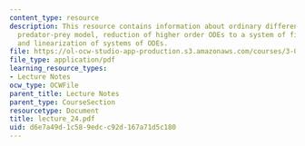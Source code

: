 ```yaml
---
content_type: resource
description: This resource contains information about ordinary differential equations,
  predator-prey model, reduction of higher order ODEs to a system of first order ODEs
  and linearization of systems of ODEs.
file: https://ol-ocw-studio-app-production.s3.amazonaws.com/courses/3-016-mathematics-for-materials-scientists-and-engineers-fall-2005/d6e7a49d1c589edcc92d167a71d5c180_lecture_24.pdf
file_type: application/pdf
learning_resource_types:
- Lecture Notes
ocw_type: OCWFile
parent_title: Lecture Notes
parent_type: CourseSection
resourcetype: Document
title: lecture_24.pdf
uid: d6e7a49d-1c58-9edc-c92d-167a71d5c180
---
```

